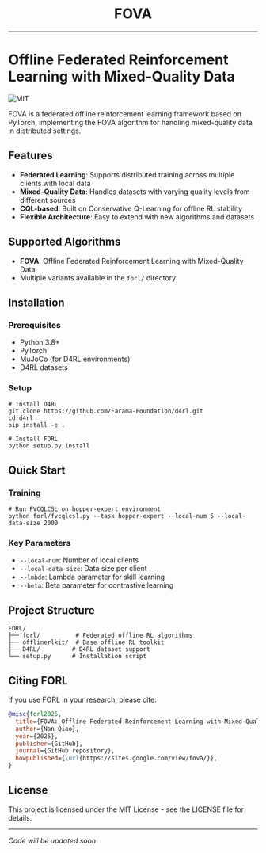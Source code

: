 <div align="center">
  <h1>FOVA</h1>
</div>

---

# Offline Federated Reinforcement Learning with Mixed-Quality Data

![MIT](https://img.shields.io/badge/license-MIT-blue)

FOVA is a federated offline reinforcement learning framework based on PyTorch, implementing the FOVA algorithm for handling mixed-quality data in distributed settings.

## Features

- **Federated Learning**: Supports distributed training across multiple clients with local data
- **Mixed-Quality Data**: Handles datasets with varying quality levels from different sources
- **CQL-based**: Built on Conservative Q-Learning for offline RL stability
- **Flexible Architecture**: Easy to extend with new algorithms and datasets

## Supported Algorithms

- **FOVA**: Offline Federated Reinforcement Learning with Mixed-Quality Data
- Multiple variants available in the `forl/` directory

## Installation

### Prerequisites
- Python 3.8+
- PyTorch
- MuJoCo (for D4RL environments)
- D4RL datasets

### Setup
```shell
# Install D4RL
git clone https://github.com/Farama-Foundation/d4rl.git
cd d4rl
pip install -e .

# Install FORL
python setup.py install
```

## Quick Start

### Training
```shell
# Run FVCQLCSL on hopper-expert environment
python forl/fvcqlcsl.py --task hopper-expert --local-num 5 --local-data-size 2000
```

### Key Parameters
- `--local-num`: Number of local clients
- `--local-data-size`: Data size per client
- `--lmbda`: Lambda parameter for skill learning
- `--beta`: Beta parameter for contrastive learning

## Project Structure

```
FORL/
├── forl/          # Federated offline RL algorithms
├── offlinerlkit/  # Base offline RL toolkit
├── D4RL/         # D4RL dataset support
└── setup.py      # Installation script
```

## Citing FORL

If you use FORL in your research, please cite:

```bibtex
@misc{forl2025,
  title={FOVA: Offline Federated Reinforcement Learning with Mixed-Quality Data},
  author={Nan Qiao},
  year={2025},
  publisher={GitHub},
  journal={GitHub repository},
  howpublished={\url{https://sites.google.com/view/fova/}},
}
```

## License

This project is licensed under the MIT License - see the LICENSE file for details.

---

*Code will be updated soon*
